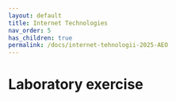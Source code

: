 ```yaml
---
layout: default
title: Internet Technologies
nav_order: 5
has_children: true
permalink: /docs/internet-tehnologii-2025-AEO
---
```


# Laboratory exercise 
